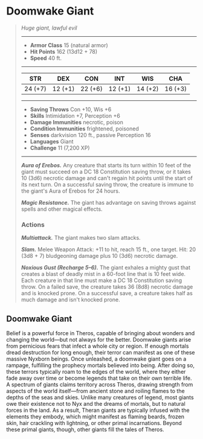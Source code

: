 # Doomwake Giant
>*Huge giant, lawful evil*
>___
>- **Armor Class** 15 (natural armor)
>- **Hit Points** 162 (13d12 + 78)
>- **Speed** 40 ft.
>___
>|STR|DEX|CON|INT|WIS|CHA|
>|:---:|:---:|:---:|:---:|:---:|:---:|
>|24 (+7)|12 (+1)|22 (+6)|12 (+1)|14 (+2)|16 (+3)|
>___
>- **Saving Throws** Con +10, Wis +6
>- **Skills** Intimidation +7, Perception +6
>- **Damage Immunities** necrotic, poison
>- **Condition Immunities** frightened, poisoned
>- **Senses** darkvision 120 ft., passive Perception 16
>- **Languages** Giant
>- **Challenge** 11 (7,200 XP)
>___
>***Aura of Erebos.*** Any creature that starts its turn within 10 feet of the giant must succeed on a DC 18 Constitution saving throw, or it takes 10 (3d6) necrotic damage and can't regain hit points until the start of its next turn. On a successful saving throw, the creature is immune to the giant's Aura of Erebos for 24 hours.  
>
>***Magic Resistance.*** The giant has advantage on saving throws against spells and other magical effects.  
>
>### Actions
>***Multiattack.*** The giant makes two slam attacks.  
>
>***Slam.*** Melee Weapon Attack: +11 to hit, reach 15 ft., one target. Hit: 20 (3d8 + 7) bludgeoning damage plus 10 (3d6) necrotic damage.  
>
>***Noxious Gust (Recharge 5–6).*** The giant exhales a mighty gust that creates a blast of deadly mist in a 60-foot line that is 10 feet wide. Each creature in that line must make a DC 18 Constitution saving throw. On a failed save, the creature takes 36 (8d8) necrotic damage and is knocked prone. On a successful save, a creature takes half as much damage and isn't knocked prone.
## Doomwake Giant
Belief is a powerful force in Theros, capable of bringing about wonders and changing the world—but not always for the better. Doomwake giants arise from pernicious fears that infect a whole city or region. If enough mortals dread destruction for long enough, their terror can manifest as one of these massive Nyxborn beings. Once unleashed, a doomwake giant goes on a rampage, fulfilling the prophecy mortals believed into being. After doing so, these terrors typically roam to the edges of the world, where they either fade away over time or become legends that take on their own terrible life.
A spectrum of giants claims territory across Theros, drawing strength from aspects of the world itself—from ancient stone and roiling flames to the depths of the seas and skies. Unlike many creatures of legend, most giants owe their existence not to Nyx and the dreams of mortals, but to natural forces in the land. As a result, Theran giants are typically infused with the elements they embody, which might manifest as flaming beards, frozen skin, hair crackling with lightning, or other primal incarnations.
Beyond these primal giants, though, other giants fill the tales of Theros.